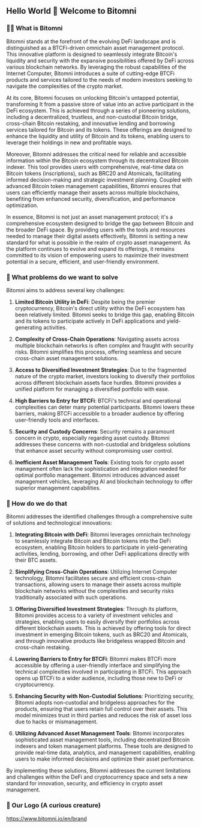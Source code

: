 ## Hello World 👋 Welcome to Bitomni

<!--

**Here are some ideas to get you started:**

🙋‍♀️ A short introduction - what is your organization all about?
🌈 Contribution guidelines - how can the community get involved?
👩‍💻 Useful resources - where can the community find your docs? Is there anything else the community should know?
🍿 Fun facts - what does your team eat for breakfast?
🧙 Remember, you can do mighty things with the power of [Markdown](https://docs.github.com/github/writing-on-github/getting-started-with-writing-and-formatting-on-github/basic-writing-and-formatting-syntax)
-->

### 🙋‍♀ What is Bitomni

Bitomni stands at the forefront of the evolving DeFi landscape and is distinguished as a BTCFi-driven omnichain asset management protocol. This innovative platform is designed to seamlessly integrate Bitcoin's liquidity and security with the expansive possibilities offered by DeFi across various blockchain networks. By leveraging the robust capabilities of the Internet Computer, Bitomni introduces a suite of cutting-edge BTCFi products and services tailored to the needs of modern investors seeking to navigate the complexities of the crypto market.

At its core, Bitomni focuses on unlocking Bitcoin's untapped potential, transforming It from a passive store of value into an active participant in the DeFi ecosystem. This is achieved through a series of pioneering solutions, including a decentralized, trustless, and non-custodial Bitcoin bridge, cross-chain Bitcoin restaking, and innovative lending and borrowing services tailored for Bitcoin and its tokens. These offerings are designed to enhance the liquidity and utility of Bitcoin and its tokens, enabling users to leverage their holdings in new and profitable ways.

Moreover, Bitomni addresses the critical need for reliable and accessible information within the Bitcoin ecosystem through its decentralized Bitcoin indexer. This tool provides users with comprehensive, real-time data on Bitcoin tokens (inscriptions), such as BRC20 and Atomicals, facilitating informed decision-making and strategic investment planning. Coupled with advanced Bitcoin token management capabilities, Bitomni ensures that users can efficiently manage their assets across multiple blockchains, benefiting from enhanced security, diversification, and performance optimization.

In essence, Bitomni is not just an asset management protocol; it's a comprehensive ecosystem designed to bridge the gap between Bitcoin and the broader DeFi space. By providing users with the tools and resources needed to manage their digital assets effectively, Bitomni is setting a new standard for what is possible in the realm of crypto asset management. As the platform continues to evolve and expand its offerings, it remains committed to its vision of empowering users to maximize their investment potential in a secure, efficient, and user-friendly environment.

### 🌈 What problems do we want to solve

Bitomni aims to address several key challenges:

1. **Limited Bitcoin Utility in DeFi**: Despite being the premier cryptocurrency, Bitcoin's direct utility within the DeFi ecosystem has been relatively limited. Bitomni seeks to bridge this gap, enabling Bitcoin and its tokens to participate actively in DeFi applications and yield-generating activities.

2. **Complexity of Cross-Chain Operations**: Navigating assets across multiple blockchain networks is often complex and fraught with security risks. Bitomni simplifies this process, offering seamless and secure cross-chain asset management solutions.

3. **Access to Diversified Investment Strategies**: Due to the fragmented nature of the crypto market, investors looking to diversify their portfolios across different blockchain assets face hurdles. Bitomni provides a unified platform for managing a diversified portfolio with ease.

4. **High Barriers to Entry for BTCFi**: BTCFi's technical and operational complexities can deter many potential participants. Bitomni lowers these barriers, making BTCFi accessible to a broader audience by offering user-friendly tools and interfaces.

5. **Security and Custody Concerns**: Security remains a paramount concern in crypto, especially regarding asset custody. Bitomni addresses these concerns with non-custodial and bridgeless solutions that enhance asset security without compromising user control.

6. **Inefficient Asset Management Tools**: Existing tools for crypto asset management often lack the sophistication and integration needed for optimal portfolio management. Bitomni introduces advanced asset management vehicles, leveraging AI and blockchain technology to offer superior management capabilities.

### 🧙 How do we do that

Bitomni addresses the identified challenges through a comprehensive suite of solutions and technological innovations:

1. **Integrating Bitcoin with DeFi**: Bitomni leverages omnichain technology to seamlessly integrate Bitcoin and Bitcoin tokens into the DeFi ecosystem, enabling Bitcoin holders to participate in yield-generating activities, lending, borrowing, and other DeFi applications directly with their BTC assets.

2. **Simplifying Cross-Chain Operations**: Utilizing Internet Computer technology, Bitomni facilitates secure and efficient cross-chain transactions, allowing users to manage their assets across multiple blockchain networks without the complexities and security risks traditionally associated with such operations.

3. **Offering Diversified Investment Strategies**: Through its platform, Bitomni provides access to a variety of investment vehicles and strategies, enabling users to easily diversify their portfolios across different blockchain assets. This is achieved by offering tools for direct investment in emerging Bitcoin tokens, such as BRC20 and Atomicals, and through innovative products like bridgeless wrapped Bitcoin and cross-chain restaking.

4. **Lowering Barriers to Entry for BTCFi**: Bitomni makes BTCFi more accessible by offering a user-friendly interface and simplifying the technical complexities involved in participating in BTCFi. This approach opens up BTCFi to a wider audience, including those new to DeFi or cryptocurrency.

5. **Enhancing Security with Non-Custodial Solutions**: Prioritizing security, Bitomni adopts non-custodial and bridgeless approaches for the products, ensuring that users retain full control over their assets. This model minimizes trust in third parties and reduces the risk of asset loss due to hacks or mismanagement.

6. **Utilizing Advanced Asset Management Tools**: Bitomni incorporates sophisticated asset management tools, including decentralized Bitcoin indexers and token management platforms. These tools are designed to provide real-time data, analytics, and management capabilities, enabling users to make informed decisions and optimize their asset performance.

By implementing these solutions, Bitomni addresses the current limitations and challenges within the DeFi and cryptocurrency space and sets a new standard for innovation, security, and efficiency in crypto asset management.


### 🍿 Our Logo (A curious creature)

https://www.bitomni.io/en/brand


